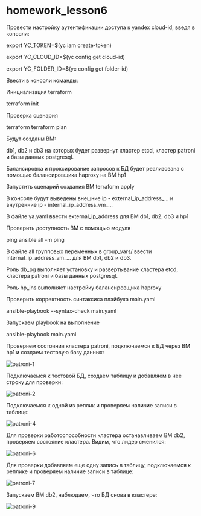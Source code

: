 # homework_lesson6

Провести настройку аутентификации доступа к yandex cloud-id, введя в консоли:

export YC_TOKEN=$(yc iam create-token)

export YC_CLOUD_ID=$(yc config get cloud-id)

export YC_FOLDER_ID=$(yc config get folder-id)

Ввести в консоли команды:

Инициализация terraform

terraform init

Проверка сценария

terraform terraform plan

Будут созданы ВМ:

db1, db2 и db3 на которых будет развернут кластер etcd, кластер patroni и базы данных postgresql.

Балансировка и проксирование запросов к БД будет реализована с помощью балансировщика haproxy на ВМ hp1

Запустить сценарий создания ВМ terraform apply

В консоле будут выведены внешние ip - external_ip_address_... и внутренние ip - internal_ip_address_vm_...

В файле ya.yaml ввести external_ip_address для ВМ db1, db2, db3 и hp1

Проверить доступность ВМ с помощью модуля

ping ansible all -m ping

В файле all групповых переменных в group_vars/ ввести internal_ip_address_vm_... для ВМ db1, db2 и db3.

Роль db_pg выполняет установку и развертывание кластера etcd, кластера patroni и базы данных postgresql.

Роль hp_ins выполняет настройку балансировщика haproxy

Проверить корректность синтаксиса плэйбука main.yaml

ansible-playbook --syntax-check main.yaml

Запускаем playbook на выполнение

ansible-playbook main.yaml

Проверяем состояния кластера patroni, подключаемся к БД через ВМ hp1 и создаем тестовую базу данных:

![patroni-1](https://github.com/gi949/homework_lesson6/assets/94520051/939f5223-550b-4ad5-b1df-07ea43cfbb76)

Подключаемся к тестовой БД, создаем таблицу и добавляем в нее строку для проверки:

![patroni-2](https://github.com/gi949/homework_lesson6/assets/94520051/5ba90781-89c9-43f3-85e7-75cb6e1f4f15)

Подключаемся к одной из реплик и проверяем наличие записи в таблице:

![patroni-4](https://github.com/gi949/homework_lesson6/assets/94520051/5189a736-bd96-423b-b97d-538764ce6782)

Для проверки работоспособности кластера останавливаем ВМ db2, проверяем состояние кластера. Видим, что лидер сменился:

![patroni-6](https://github.com/gi949/homework_lesson6/assets/94520051/5c160f41-8611-4585-b7c5-58dde49c23a8)

Для проверки добавляем еще одну запись в таблицу, подключаемся к реплике и проверяем наличие записи в таблице:

![patroni-7](https://github.com/gi949/homework_lesson6/assets/94520051/75908cf6-2cda-4f81-80a4-37976da802a1)

Запускаем ВМ db2, наблюдаем, что БД снова в кластере:

![patroni-9](https://github.com/gi949/homework_lesson6/assets/94520051/05332524-bbf2-405f-8bb8-cea9f693255f)


